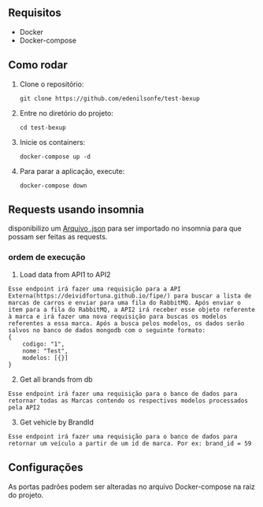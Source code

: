 
## Requisitos

* Docker
* Docker-compose

## Como rodar

1. Clone o repositório:

   ```
   git clone https://github.com/edenilsonfe/test-bexup
   ```

2. Entre no diretório do projeto:

   ```
   cd test-bexup
   ```

3. Inicie os containers:

   ```
   docker-compose up -d
   ```

6. Para parar a aplicação, execute:

   ```
   docker-compose down
   ```

## Requests usando insomnia

disponibilizo um [Arquivo .json](insomnia.json) para ser importado no insomnia para que possam ser feitas as requests.

### ordem de execução

1. Load data from API1 to API2

```
Esse endpoint irá fazer uma requisição para a API Externa(https://deividfortuna.github.io/fipe/) para buscar a lista de marcas de carros e enviar para uma fila do RabbitMQ. Após enviar o item para a fila do RabbitMQ, a API2 irá receber esse objeto referente à marca e irá fazer uma nova requisição para buscas os modelos referentes a essa marca. Após a busca pelos modelos, os dados serão salvos no banco de dados mongodb com o seguinte formato:
{
    codigo: "1",
    nome: "Test",
    modelos: [{}]
}
```

2. Get all brands from db

```
Esse endpoint irá fazer uma requisição para o banco de dados para retornar todas as Marcas contendo os respectivos modelos processados pela API2
```

3. Get vehicle by BrandId

```
Esse endpoint irá fazer uma requisição para o banco de dados para retornar um veículo a partir de um id de marca. Por ex: brand_id = 59
```

## Configurações

As portas padrões podem ser alteradas no arquivo Docker-compose na raiz do projeto.
